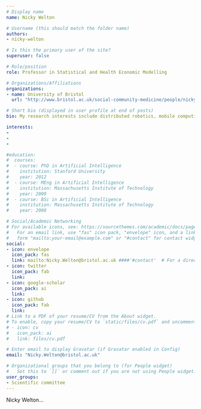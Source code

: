 ```yaml
---
# Display name
name: Nicky Welton

# Username (this should match the folder name)
authors:
- nicky-welton

# Is this the primary user of the site?
superuser: false

# Role/position
role: Professor in Statistical and Health Economic Modelling 

# Organizations/Affiliations
organizations:
- name: University of Bristol
  url: "http://www.bristol.ac.uk/social-community-medicine/people/nicky-j-welton/index.html"

# Short bio (displayed in user profile at end of posts)
bio: My research interests include distributed robotics, mobile computing and programmable matter.

interests:
- 
- 
- 

#education:
#  courses:
#  - course: PhD in Artificial Intelligence
#    institution: Stanford University
#    year: 2012
#  - course: MEng in Artificial Intelligence
#    institution: Massachusetts Institute of Technology
#    year: 2009
#  - course: BSc in Artificial Intelligence
#    institution: Massachusetts Institute of Technology
#    year: 2008

# Social/Academic Networking
# For available icons, see: https://sourcethemes.com/academic/docs/page-builder/#icons
#   For an email link, use "fas" icon pack, "envelope" icon, and a link in the
#   form "mailto:your-email@example.com" or "#contact" for contact widget.
social:
- icon: envelope
  icon_pack: fas
  link: mailto:Nicky.Welton@bristol.ac.uk ####'#contact'  # For a direct email link, use "mailto:test@example.org".
- icon: twitter
  icon_pack: fab
  link: 
- icon: google-scholar
  icon_pack: ai
  link: 
- icon: github
  icon_pack: fab
  link: 
# Link to a PDF of your resume/CV from the About widget.
# To enable, copy your resume/CV to `static/files/cv.pdf` and uncomment the lines below.
# - icon: cv
#   icon_pack: ai
#   link: files/cv.pdf

# Enter email to display Gravatar (if Gravatar enabled in Config)
email: "Nicky.Welton@bristol.ac.uk"

# Organizational groups that you belong to (for People widget)
#   Set this to `[]` or comment out if you are not using People widget.
user_groups:
- Scientific committee 
---
```


Nicky Welton...

